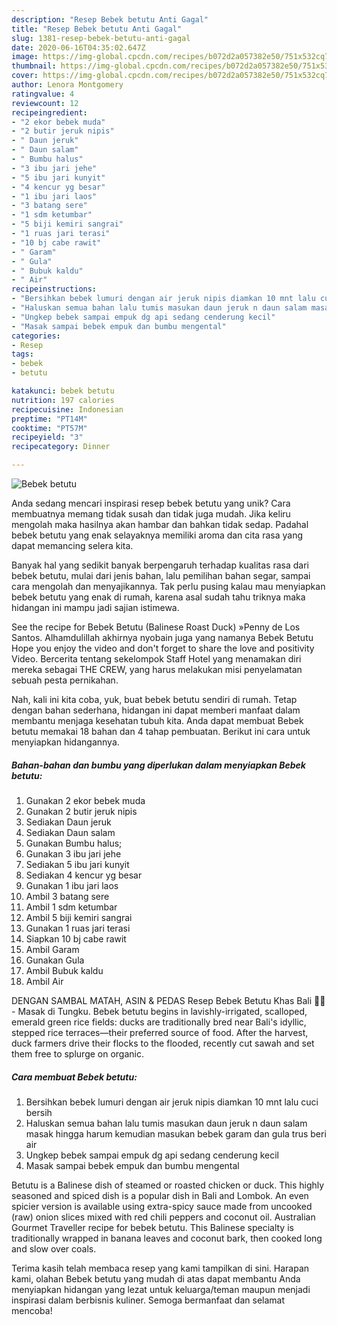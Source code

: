 ```yaml
---
description: "Resep Bebek betutu Anti Gagal"
title: "Resep Bebek betutu Anti Gagal"
slug: 1381-resep-bebek-betutu-anti-gagal
date: 2020-06-16T04:35:02.647Z
image: https://img-global.cpcdn.com/recipes/b072d2a057382e50/751x532cq70/bebek-betutu-foto-resep-utama.jpg
thumbnail: https://img-global.cpcdn.com/recipes/b072d2a057382e50/751x532cq70/bebek-betutu-foto-resep-utama.jpg
cover: https://img-global.cpcdn.com/recipes/b072d2a057382e50/751x532cq70/bebek-betutu-foto-resep-utama.jpg
author: Lenora Montgomery
ratingvalue: 4
reviewcount: 12
recipeingredient:
- "2 ekor bebek muda"
- "2 butir jeruk nipis"
- " Daun jeruk"
- " Daun salam"
- " Bumbu halus"
- "3 ibu jari jehe"
- "5 ibu jari kunyit"
- "4 kencur yg besar"
- "1 ibu jari laos"
- "3 batang sere"
- "1 sdm ketumbar"
- "5 biji kemiri sangrai"
- "1 ruas jari terasi"
- "10 bj cabe rawit"
- " Garam"
- " Gula"
- " Bubuk kaldu"
- " Air"
recipeinstructions:
- "Bersihkan bebek lumuri dengan air jeruk nipis diamkan 10 mnt lalu cuci bersih"
- "Haluskan semua bahan lalu tumis masukan daun jeruk n daun salam masak hingga harum kemudian masukan bebek garam dan gula trus beri air"
- "Ungkep bebek sampai empuk dg api sedang cenderung kecil"
- "Masak sampai bebek empuk dan bumbu mengental"
categories:
- Resep
tags:
- bebek
- betutu

katakunci: bebek betutu 
nutrition: 197 calories
recipecuisine: Indonesian
preptime: "PT14M"
cooktime: "PT57M"
recipeyield: "3"
recipecategory: Dinner

---
```



![Bebek betutu](https://img-global.cpcdn.com/recipes/b072d2a057382e50/751x532cq70/bebek-betutu-foto-resep-utama.jpg)

Anda sedang mencari inspirasi resep bebek betutu yang unik? Cara membuatnya memang tidak susah dan tidak juga mudah. Jika keliru mengolah maka hasilnya akan hambar dan bahkan tidak sedap. Padahal bebek betutu yang enak selayaknya memiliki aroma dan cita rasa yang dapat memancing selera kita.

Banyak hal yang sedikit banyak berpengaruh terhadap kualitas rasa dari bebek betutu, mulai dari jenis bahan, lalu pemilihan bahan segar, sampai cara mengolah dan menyajikannya. Tak perlu pusing kalau mau menyiapkan bebek betutu yang enak di rumah, karena asal sudah tahu triknya maka hidangan ini mampu jadi sajian istimewa.

See the recipe for Bebek Betutu (Balinese Roast Duck) »Penny de Los Santos. Alhamdulillah akhirnya nyobain juga yang namanya Bebek Betutu Hope you enjoy the video and don&#39;t forget to share the love and positivity Video. Bercerita tentang sekelompok Staff Hotel yang menamakan diri mereka sebagai THE CREW, yang harus melakukan misi penyelamatan sebuah pesta pernikahan.


Nah, kali ini kita coba, yuk, buat bebek betutu sendiri di rumah. Tetap dengan bahan sederhana, hidangan ini dapat memberi manfaat dalam membantu menjaga kesehatan tubuh kita. Anda dapat membuat Bebek betutu memakai 18 bahan dan 4 tahap pembuatan. Berikut ini cara untuk menyiapkan hidangannya.

<!--inarticleads1-->

##### Bahan-bahan dan bumbu yang diperlukan dalam menyiapkan Bebek betutu:

1. Gunakan 2 ekor bebek muda
1. Gunakan 2 butir jeruk nipis
1. Sediakan  Daun jeruk
1. Sediakan  Daun salam
1. Gunakan  Bumbu halus;
1. Gunakan 3 ibu jari jehe
1. Sediakan 5 ibu jari kunyit
1. Sediakan 4 kencur yg besar
1. Gunakan 1 ibu jari laos
1. Ambil 3 batang sere
1. Ambil 1 sdm ketumbar
1. Ambil 5 biji kemiri sangrai
1. Gunakan 1 ruas jari terasi
1. Siapkan 10 bj cabe rawit
1. Ambil  Garam
1. Gunakan  Gula
1. Ambil  Bubuk kaldu
1. Ambil  Air


DENGAN SAMBAL MATAH, ASIN &amp; PEDAS Resep Bebek Betutu Khas Bali 🦆🔥 - Masak di Tungku. Bebek betutu begins in lavishly-irrigated, scalloped, emerald green rice fields: ducks are traditionally bred near Bali&#39;s idyllic, stepped rice terraces—their preferred source of food. After the harvest, duck farmers drive their flocks to the flooded, recently cut sawah and set them free to splurge on organic. 

<!--inarticleads2-->

##### Cara membuat Bebek betutu:

1. Bersihkan bebek lumuri dengan air jeruk nipis diamkan 10 mnt lalu cuci bersih
1. Haluskan semua bahan lalu tumis masukan daun jeruk n daun salam masak hingga harum kemudian masukan bebek garam dan gula trus beri air
1. Ungkep bebek sampai empuk dg api sedang cenderung kecil
1. Masak sampai bebek empuk dan bumbu mengental


Betutu is a Balinese dish of steamed or roasted chicken or duck. This highly seasoned and spiced dish is a popular dish in Bali and Lombok. An even spicier version is available using extra-spicy sauce made from uncooked (raw) onion slices mixed with red chili peppers and coconut oil. Australian Gourmet Traveller recipe for bebek betutu. This Balinese specialty is traditionally wrapped in banana leaves and coconut bark, then cooked long and slow over coals. 

Terima kasih telah membaca resep yang kami tampilkan di sini. Harapan kami, olahan Bebek betutu yang mudah di atas dapat membantu Anda menyiapkan hidangan yang lezat untuk keluarga/teman maupun menjadi inspirasi dalam berbisnis kuliner. Semoga bermanfaat dan selamat mencoba!
